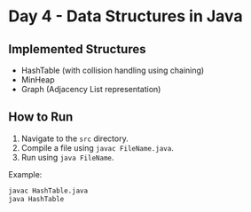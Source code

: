 # Day 4 - Data Structures in Java

## Implemented Structures
- HashTable (with collision handling using chaining)
- MinHeap
- Graph (Adjacency List representation)

## How to Run
1. Navigate to the `src` directory.
2. Compile a file using `javac FileName.java`.
3. Run using `java FileName`.

Example:
```bash
javac HashTable.java
java HashTable
```
